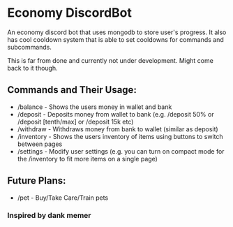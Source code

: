 # Economy DiscordBot

An economy discord bot that uses mongodb to store user's progress. It also has cool cooldown system that is able to set cooldowns for commands and subcommands.

This is far from done and currently not under development. Might come back to it though. 

## Commands and Their Usage:
* /balance - Shows the users money in wallet and bank
* /deposit - Deposits money from wallet to bank (e.g. /deposit 50% or /deposit [tenth/max] or /deposit 15k etc)
* /withdraw - Withdraws money from bank to wallet (similar as deposit)
* /inventory - Shows the users inventory of items using buttons to switch between pages
* /settings - Modify user settings (e.g. you can turn on compact mode for the /inventory to fit more items on a single page)


## Future Plans:
* /pet - Buy/Take Care/Train pets


### Inspired by dank memer
